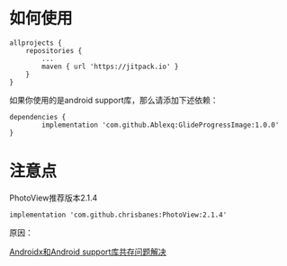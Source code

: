 

# 如何使用

```
allprojects {
    repositories {
        ...
        maven { url 'https://jitpack.io' }
    }
}
```
如果你使用的是android support库，那么请添加下述依赖：
```
dependencies {
        implementation 'com.github.Ablexq:GlideProgressImage:1.0.0'
}
```


# 注意点

PhotoView推荐版本2.1.4

```
implementation 'com.github.chrisbanes:PhotoView:2.1.4'
```
原因：

[Androidx和Android support库共存问题解决](https://www.jianshu.com/p/f7a7a8765294)



















